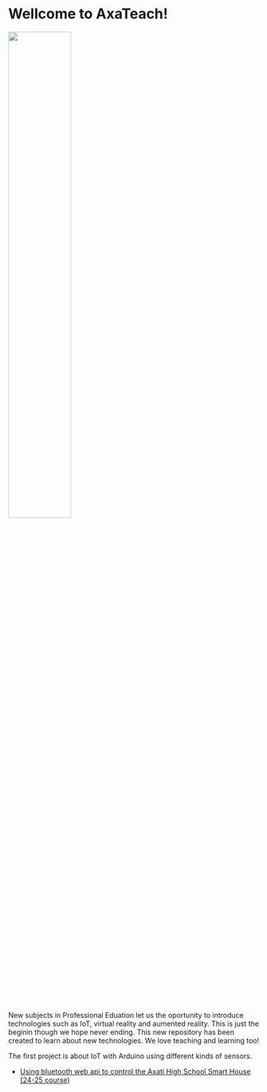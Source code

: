 # Wellcome to AxaTeach!
<a href="AxaTech Image"><img src="[url](https://github.com/codifyit/iotaxatihouse/blob/main/readme/images/iotaxatiimg1.jpeg)" align="middle" width="50%" height="50%"></a>

New subjects in Professional Eduation let us the oportunity to introduce technologies such as IoT, virtual reality and aumented reality. This is just the beginin though we hope never ending. This new repository has been created to learn about new technologies. We love teaching and learning too!

The first project is about IoT with Arduino using different kinds of sensors.
- [Using bluetooth web api to control the Axati High School Smart House (24-25 course)](https://github.com/codifyit/iotaxatihouse/blob/main/blesh/)
